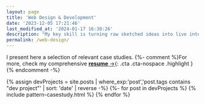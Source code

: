 ```yaml
---
layout: page
title: 'Web Design & Development'
date: '2023-12-05 17:21:46'
last_modified_at: '2024-01-17 16:38:26'
description: "My key skill is turning raw sketched ideas into live interfaces, studying and modifying them through user testing, always keeping a strong eye to accessibility, performance, and good design balance."
permalink: /web-design/
---
```

I present here a selection of relevant case studies. {%- comment %}For more, check my comprehensive&nbsp;[**resume**&nbsp;&rarr;](https://web.minutestomidnight.co.uk){: .cta .cta-nospace .highlight }{% endcomment -%}

<div class="case-studies h-feed">
	{% assign devProjects = site.posts | where_exp:'post','post.tags contains "dev project"' | sort: 'date' | reverse -%}
	{%- for post in devProjects %}
	{% include pattern-casestudy.html %}
	{% endfor %}
</div>